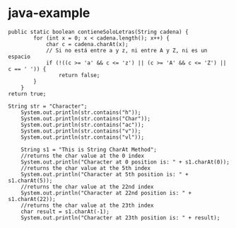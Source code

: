 # java-example



    public static boolean contieneSoloLetras(String cadena) {
            for (int x = 0; x < cadena.length(); x++) {
                char c = cadena.charAt(x);
                // Si no está entre a y z, ni entre A y Z, ni es un espacio
                if (!((c >= 'a' && c <= 'z') || (c >= 'A' && c <= 'Z') || c == ' ')) {
                    return false;
            }
        }
    return true;
    
    String str = "Character";
        System.out.println(str.contains("h"));
        System.out.println(str.contains("Char"));
        System.out.println(str.contains("ac"));
        System.out.println(str.contains("v"));
        System.out.println(str.contains("vl")); 
        
        String s1 = "This is String CharAt Method";
        //returns the char value at the 0 index
        System.out.println("Character at 0 position is: " + s1.charAt(0));
        //returns the char value at the 5th index
        System.out.println("Character at 5th position is: " + s1.charAt(5));
        //returns the char value at the 22nd index
        System.out.println("Character at 22nd position is: " + s1.charAt(22));
        //returns the char value at the 23th index
        char result = s1.charAt(-1);
        System.out.println("Character at 23th position is: " + result);
